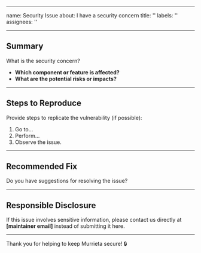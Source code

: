 
---
name: Security Issue
about: I have a security concern
title: ''
labels: ''
assignees: ''

---

## Summary  

What is the security concern?  

- **Which component or feature is affected?**  
- **What are the potential risks or impacts?**  

---

## Steps to Reproduce  

Provide steps to replicate the vulnerability (if possible):  

1. Go to...  
2. Perform...  
3. Observe the issue.  

---

## Recommended Fix  

Do you have suggestions for resolving the issue?  

---

## Responsible Disclosure  

If this issue involves sensitive information, please contact us directly at **[maintainer email]** instead of submitting it here.  

---

Thank you for helping to keep Murrieta secure! 🔒  
